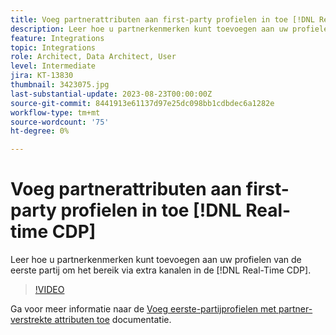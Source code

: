 ```yaml
---
title: Voeg partnerattributen aan first-party profielen in toe [!DNL Real-time CDP]
description: Leer hoe u partnerkenmerken kunt toevoegen aan uw profielen van de eerste partij om het bereik via extra kanalen in de [!DNL Real-Time CDP].
feature: Integrations
topic: Integrations
role: Architect, Data Architect, User
level: Intermediate
jira: KT-13830
thumbnail: 3423075.jpg
last-substantial-update: 2023-08-23T00:00:00Z
source-git-commit: 8441913e61137d97e25dc098bb1cdbdec6a1282e
workflow-type: tm+mt
source-wordcount: '75'
ht-degree: 0%

---
```


# Voeg partnerattributen aan first-party profielen in toe [!DNL Real-time CDP]

Leer hoe u partnerkenmerken kunt toevoegen aan uw profielen van de eerste partij om het bereik via extra kanalen in de [!DNL Real-Time CDP].

>[!VIDEO](https://video.tv.adobe.com/v/3423075/?quality=12&learn=on)

Ga voor meer informatie naar de [Voeg eerste-partijprofielen met partner-verstrekte attributen toe](https://experienceleague.adobe.com/docs/experience-platform/rtcdp/use-cases/partner-data/supplement-first-party-profiles.html) documentatie.
